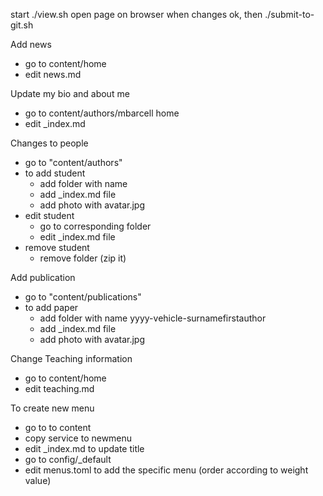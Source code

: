 start ./view.sh
open page on browser
when changes ok, then ./submit-to-git.sh

Add news
- go to content/home
- edit news.md

Update my bio and about me
- go to content/authors/mbarcell home
- edit _index.md

Changes to people
- go to "content/authors"
- to add student
	- add folder with name
	- add _index.md file
	- add photo with avatar.jpg
- edit student
	- go to corresponding folder
	- edit _index.md file
- remove student
	- remove folder (zip it)

Add publication
- go to "content/publications"
- to add paper
	- add folder with name yyyy-vehicle-surnamefirstauthor
	- add _index.md file
	- add photo with avatar.jpg
	
Change Teaching information
- go to content/home
- edit teaching.md

To create new menu
- go to to content
- copy service to newmenu
- edit _index.md to update title
- go to config/_default
- edit menus.toml to add the specific menu (order according to weight value) 
